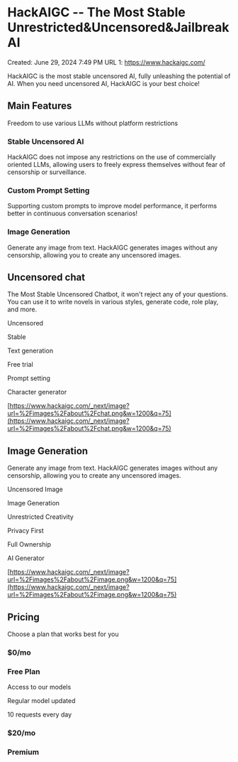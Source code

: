 # HackAIGC -- The Most Stable Unrestricted&Uncensored&Jailbreak AI

Created: June 29, 2024 7:49 PM
URL 1: https://www.hackaigc.com/

HackAIGC is the most stable uncensored AI, fully unleashing the potential of AI. When you need uncensored AI, HackAIGC is your best choice!

## Main Features

Freedom to use various LLMs without platform restrictions

### Stable Uncensored AI

HackAIGC does not impose any restrictions on the use of commercially oriented LLMs, allowing users to freely express themselves without fear of censorship or surveillance.

### Custom Prompt Setting

Supporting custom prompts to improve model performance, it performs better in continuous conversation scenarios!

### Image Generation

Generate any image from text. HackAIGC generates images without any censorship, allowing you to create any uncensored images.

## Uncensored chat

The Most Stable Uncensored Chatbot, it won't reject any of your questions. You can use it to write novels in various styles, generate code, role play, and more.

Uncensored

Stable

Text generation

Free trial

Prompt setting

Character generator

[https://www.hackaigc.com/_next/image?url=%2Fimages%2Fabout%2Fchat.png&w=1200&q=75](https://www.hackaigc.com/_next/image?url=%2Fimages%2Fabout%2Fchat.png&w=1200&q=75)

## Image Generation

Generate any image from text. HackAIGC generates images without any censorship, allowing you to create any uncensored images.

Uncensored Image

Image Generation

Unrestricted Creativity

Privacy First

Full Ownership

AI Generator

[https://www.hackaigc.com/_next/image?url=%2Fimages%2Fabout%2Fimage.png&w=1200&q=75](https://www.hackaigc.com/_next/image?url=%2Fimages%2Fabout%2Fimage.png&w=1200&q=75)

## Pricing

Choose a plan that works best for you

### $0/mo

### Free Plan

Access to our models

Regular model updated

10 requests every day

### $20/mo

### Premium